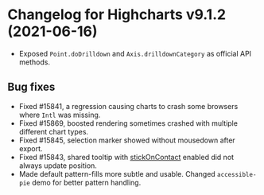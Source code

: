 # Changelog for Highcharts v9.1.2 (2021-06-16)

- Exposed `Point.doDrilldown` and `Axis.drilldownCategory` as official API methods.

## Bug fixes
- Fixed #15841, a regression causing charts to crash some browsers where `Intl` was missing.
- Fixed #15869, boosted rendering sometimes crashed with multiple different chart types.
- Fixed #15845, selection marker showed without mousedown after export.
- Fixed #15843, shared tooltip with [stickOnContact](https://api.highcharts.com/highcharts/tooltip.stickOnContact) enabled did not always update position.
- Made default pattern-fills more subtle and usable. Changed `accessible-pie` demo for better pattern handling.
